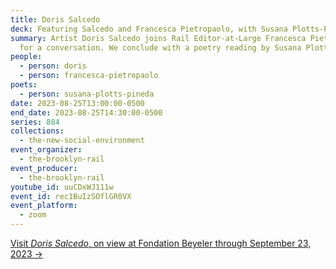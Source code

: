 ```yaml
---
title: Doris Salcedo
deck: Featuring Salcedo and Francesca Pietropaolo, with Susana Plotts-Pineda
summary: Artist Doris Salcedo joins Rail Editor-at-Large Francesca Pietropaolo
  for a conversation. We conclude with a poetry reading by Susana Plotts-Pineda.
people:
  - person: doris
  - person: francesca-pietropaolo
poets:
  - person: susana-plotts-pineda
date: 2023-08-25T13:00:00-0500
end_date: 2023-08-25T14:30:00-0500
series: 884
collections:
  - the-new-social-environment
event_organizer:
  - the-brooklyn-rail
event_producer:
  - the-brooklyn-rail
youtube_id: uuCDxWJ111w
event_id: rec1BuIzSOflGR0VX
event_platform:
  - zoom
---
```

[V﻿isit *Doris Salcedo*, on view at Fondation Beyeler through September 23, 2023 →](https://www.fondationbeyeler.ch/en/exhibitions/doris-salcedo)